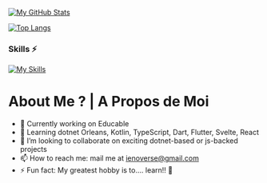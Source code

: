 [![My GitHub Stats](https://github-readme-stats-git-masterrstaa-rickstaa.vercel.app/api?username=ergen35&count_private=true&show_icons=true&theme=default&include_all_commits=true)](https://github.com/ergen35/github-readme-stats)

[![Top Langs](https://github-readme-stats-git-masterrstaa-rickstaa.vercel.app/api/top-langs/?username=ergen35&layout=compact)](https://github.com/anuraghazra/github-readme-stats)

### Skills ⚡
[![My Skills](https://skills.thijs.gg/icons?i=cs,js,dotnet,nodejs,kotlin,css,html,ts,mysql,svelte,dart,sqlite,java,mongodb,python,github,docker,git])](https://skills.thijs.gg) 

# About Me ? | A Propos de Moi
- 🔭 Currently working on Educable
- 🌱 Learning dotnet Orleans, Kotlin, TypeScript, Dart, Flutter, Svelte, React
- 👯 I’m looking to collaborate on exciting dotnet-based or js-backed projects
- 📫 How to reach me: mail me at ienoverse@gmail.com
- ⚡ Fun fact: My greatest hobby is to.... learn!! 👀

